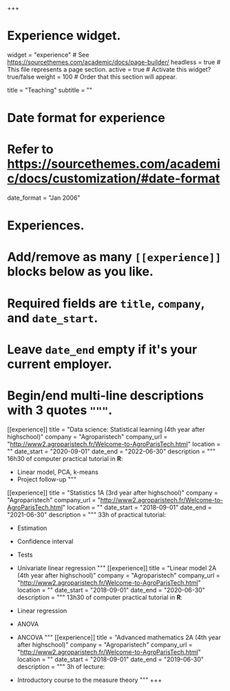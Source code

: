 +++
# Experience widget.
widget = "experience"  # See https://sourcethemes.com/academic/docs/page-builder/
headless = true  # This file represents a page section.
active = true  # Activate this widget? true/false
weight = 100  # Order that this section will appear.

title = "Teaching"
subtitle = ""

# Date format for experience
#   Refer to https://sourcethemes.com/academic/docs/customization/#date-format
date_format = "Jan 2006"

# Experiences.
#   Add/remove as many `[[experience]]` blocks below as you like.
#   Required fields are `title`, `company`, and `date_start`.
#   Leave `date_end` empty if it's your current employer.
#   Begin/end multi-line descriptions with 3 quotes `"""`.


[[experience]]
  title = "Data science: Statistical learning (4th year after highschool)"
  company = "Agroparistech"
  company_url = "http://www2.agroparistech.fr/Welcome-to-AgroParisTech.html"
  location = ""
  date_start = "2020-09-01"
  date_end = "2022-06-30"
  description = """
  16h30 of computer practical tutorial in **R**:
  
  * Linear model, PCA, k-means
  * Project follow-up
  """

[[experience]]
  title = "Statistics 1A (3rd year after highschool)"
  company = "Agroparistech"
  company_url = "http://www2.agroparistech.fr/Welcome-to-AgroParisTech.html"
  location = ""
  date_start = "2018-09-01"
  date_end = "2021-06-30"
  description = """
  33h of practical tutorial:
  
  * Estimation
  * Confidence interval
  * Tests
  * Univariate linear regression
  """
[[experience]]
  title = "Linear model 2A (4th year after highschool)"
  company = "Agroparistech"
  company_url = "http://www2.agroparistech.fr/Welcome-to-AgroParisTech.html"
  location = ""
  date_start = "2018-09-01"
  date_end = "2020-06-30"
  description = """
  13h30 of computer practical tutorial in **R**:
  
  * Linear regression
  * ANOVA
  * ANCOVA
  """
[[experience]]
  title = "Advanced mathematics 2A (4th year after highschool)"
  company = "Agroparistech"
  company_url = "http://www2.agroparistech.fr/Welcome-to-AgroParisTech.html"
  location = ""
  date_start = "2018-09-01"
  date_end = "2019-06-30"
  description = """
  3h of lecture:
  
  * Introductory course to the measure theory
  """
+++
